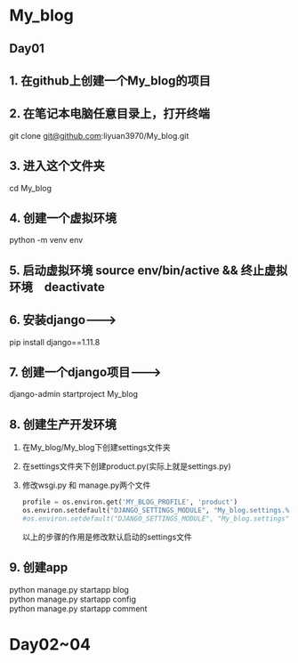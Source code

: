 # My_blog

## Day01

## 1. 在github上创建一个My_blog的项目

## 2. 在笔记本电脑任意目录上，打开终端
git clone git@github.com:liyuan3970/My_blog.git

## 3. 进入这个文件夹 
cd My_blog

## 4. 创建一个虚拟环境　
python -m venv env

## 5. 启动虚拟环境 source env/bin/active   && 终止虚拟环境　deactivate

## 6. 安装django--->
pip install django==1.11.8

## 7. 创建一个django项目---> 
django-admin startproject My_blog

## 8. 创建生产开发环境
1. 在My_blog/My_blog下创建settings文件夹
2. 在settings文件夹下创建product.py(实际上就是settings.py)
3. 修改wsgi.py 和 manage.py两个文件

   ```python
   profile = os.environ.get('MY_BLOG_PROFILE', 'product')
   os.environ.setdefault("DJANGO_SETTINGS_MODULE", "My_blog.settings.%s" % profile)
   #os.environ.setdefault("DJANGO_SETTINGS_MODULE", "My_blog.settings")
   ```
   以上的步骤的作用是修改默认启动的settings文件　
## 9. 创建app
python manage.py startapp blog<br>
python manage.py startapp config<br>
python manage.py startapp comment<br>

# Day02~04
